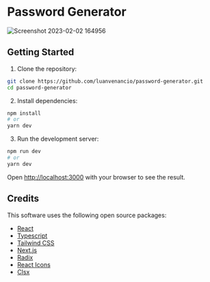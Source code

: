 # Password Generator

![Screenshot 2023-02-02 164956](https://user-images.githubusercontent.com/9398249/216434993-159495e3-6e2f-4e07-9203-6e2018208447.jpg)

## Getting Started

1. Clone the repository:
```bash
git clone https://github.com/luanvenancio/password-generator.git
cd password-generator
```

2. Install dependencies:
```bash
npm install
# or
yarn dev
```

3. Run the development server:

```bash
npm run dev
# or
yarn dev
```

Open [http://localhost:3000](http://localhost:3000) with your browser to see the result.

## Credits

This software uses the following open source packages:

- [React](https://reactjs.org)
- [Typescript](https://www.typescriptlang.org)
- [Tailwind CSS](https://tailwindcss.com)
- [Next.js](https://nextjs.org)
- [Radix](https://www.radix-ui.com)
- [React Icons](https://react-icons.github.io/react-icons)
- [Clsx](https://github.com/lukeed/clsx)
